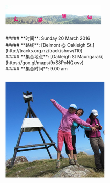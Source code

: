 ![skyline](_images/skyline2.png)

<br/>
##### **时间**: Sunday 20 March 2016
<br/>
##### **路线**: [Belmont @ Oakleigh St.](http://tracks.org.nz/track/show/110)
<br/>
##### **集合地点**: [Oakleigh St Maungaraki](https://goo.gl/maps/9xS8PoNQxwv)
<br/>
##### **集合时间**: 9.00 am 

<br/>
<br/>




![trig1](_images/trig1.JPG)
